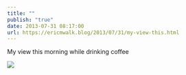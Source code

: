 ```yaml
---
title: ""
publish: "true"
date: 2013-07-31 08:17:00
url: https://ericmwalk.blog/2013/07/31/my-view-this.html
---
```


My view this morning while drinking coffee

![](https://ericmwalk.blog/uploads/2022/1be49656dc.jpg)